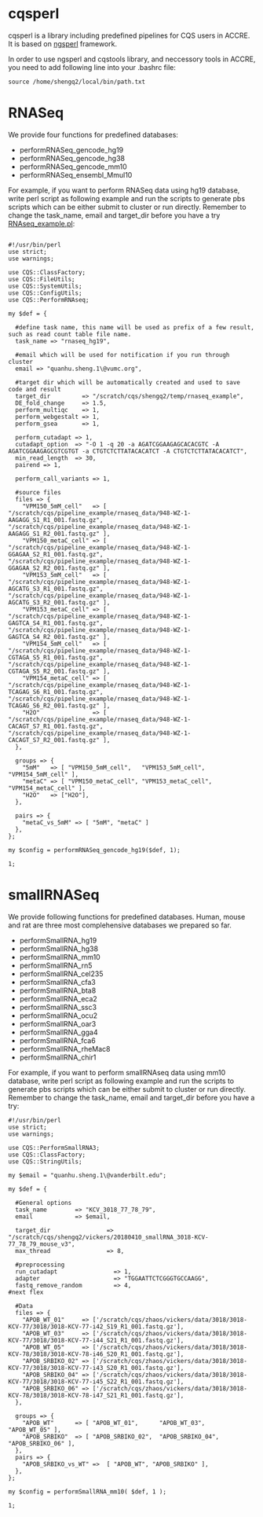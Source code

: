 # cqsperl 

cqsperl is a library including predefined pipelines for CQS users in ACCRE. It is based on [ngsperl](https://github.com/shengqh/ngsperl) framework.

In order to use ngsperl and cqstools library, and neccessory tools in ACCRE, you need to add following line into your .bashrc file:
```
source /home/shengq2/local/bin/path.txt
```

# RNASeq 

We provide four functions for predefined databases:

* performRNASeq_gencode_hg19
* performRNASeq_gencode_hg38
* performRNASeq_gencode_mm10
* performRNASeq_ensembl_Mmul10

For example, if you want to perform RNASeq data using hg19 database, write perl script as following example and run the scripts to generate pbs scripts which can be either submit to cluster or run directly. Remember to change the task_name, email and target_dir before you have a try [RNAseq_example.pl](examples/RNAseq_example.pl):

```

#!/usr/bin/perl
use strict;
use warnings;

use CQS::ClassFactory;
use CQS::FileUtils;
use CQS::SystemUtils;
use CQS::ConfigUtils;
use CQS::PerformRNAseq;

my $def = {

  #define task name, this name will be used as prefix of a few result, such as read count table file name.
  task_name => "rnaseq_hg19",

  #email which will be used for notification if you run through cluster
  email => "quanhu.sheng.1\@vumc.org",

  #target dir which will be automatically created and used to save code and result
  target_dir         => "/scratch/cqs/shengq2/temp/rnaseq_example",
  DE_fold_change     => 1.5,
  perform_multiqc    => 1,
  perform_webgestalt => 1,
  perform_gsea       => 1,

  perform_cutadapt => 1,
  cutadapt_option  => "-O 1 -q 20 -a AGATCGGAAGAGCACACGTC -A AGATCGGAAGAGCGTCGTGT -a CTGTCTCTTATACACATCT -A CTGTCTCTTATACACATCT",
  min_read_length  => 30,
  pairend => 1,

  perform_call_variants => 1,
  
  #source files
  files => {
    "VPM150_5mM_cell"   => [ "/scratch/cqs/pipeline_example/rnaseq_data/948-WZ-1-AAGAGG_S1_R1_001.fastq.gz", "/scratch/cqs/pipeline_example/rnaseq_data/948-WZ-1-AAGAGG_S1_R2_001.fastq.gz" ],
    "VPM150_metaC_cell" => [ "/scratch/cqs/pipeline_example/rnaseq_data/948-WZ-1-GGAGAA_S2_R1_001.fastq.gz", "/scratch/cqs/pipeline_example/rnaseq_data/948-WZ-1-GGAGAA_S2_R2_001.fastq.gz" ],
    "VPM153_5mM_cell"   => [ "/scratch/cqs/pipeline_example/rnaseq_data/948-WZ-1-AGCATG_S3_R1_001.fastq.gz", "/scratch/cqs/pipeline_example/rnaseq_data/948-WZ-1-AGCATG_S3_R2_001.fastq.gz" ],
    "VPM153_metaC_cell" => [ "/scratch/cqs/pipeline_example/rnaseq_data/948-WZ-1-GAGTCA_S4_R1_001.fastq.gz", "/scratch/cqs/pipeline_example/rnaseq_data/948-WZ-1-GAGTCA_S4_R2_001.fastq.gz" ],
    "VPM154_5mM_cell"   => [ "/scratch/cqs/pipeline_example/rnaseq_data/948-WZ-1-CGTAGA_S5_R1_001.fastq.gz", "/scratch/cqs/pipeline_example/rnaseq_data/948-WZ-1-CGTAGA_S5_R2_001.fastq.gz" ],
    "VPM154_metaC_cell" => [ "/scratch/cqs/pipeline_example/rnaseq_data/948-WZ-1-TCAGAG_S6_R1_001.fastq.gz", "/scratch/cqs/pipeline_example/rnaseq_data/948-WZ-1-TCAGAG_S6_R2_001.fastq.gz" ],
    "H2O"               => [ "/scratch/cqs/pipeline_example/rnaseq_data/948-WZ-1-CACAGT_S7_R1_001.fastq.gz", "/scratch/cqs/pipeline_example/rnaseq_data/948-WZ-1-CACAGT_S7_R2_001.fastq.gz" ],
  },

  groups => {
    "5mM"   => [ "VPM150_5mM_cell",   "VPM153_5mM_cell",   "VPM154_5mM_cell" ],
    "metaC" => [ "VPM150_metaC_cell", "VPM153_metaC_cell", "VPM154_metaC_cell" ],
    "H2O"   => ["H2O"],
  },

  pairs => {
    "metaC_vs_5mM" => [ "5mM", "metaC" ]
  },
};

my $config = performRNASeq_gencode_hg19($def, 1);

1;

```

# smallRNASeq

We provide following functions for predefined databases. Human, mouse and rat are three most complehensive databases we prepared so far.

* performSmallRNA_hg19 
* performSmallRNA_hg38
* performSmallRNA_mm10
* performSmallRNA_rn5
* performSmallRNA_cel235
* performSmallRNA_cfa3
* performSmallRNA_bta8
* performSmallRNA_eca2
* performSmallRNA_ssc3
* performSmallRNA_ocu2
* performSmallRNA_oar3
* performSmallRNA_gga4
* performSmallRNA_fca6
* performSmallRNA_rheMac8
* performSmallRNA_chir1

For example, if you want to perform smallRNAseq data using mm10 database, write perl script as following example and run the scripts to generate pbs scripts which can be either submit to cluster or run directly. Remember to change the task_name, email and target_dir before you have a try:

```
#!/usr/bin/perl
use strict;
use warnings;

use CQS::PerformSmallRNA3;
use CQS::ClassFactory;
use CQS::StringUtils;

my $email = "quanhu.sheng.1\@vanderbilt.edu";

my $def = {

  #General options
  task_name        => "KCV_3018_77_78_79",
  email            => $email,

  target_dir                => "/scratch/cqs/shengq2/vickers/20180410_smallRNA_3018-KCV-77_78_79_mouse_v3",
  max_thread                => 8,

  #preprocessing
  run_cutadapt                => 1,
  adapter                     => "TGGAATTCTCGGGTGCCAAGG",
  fastq_remove_random         => 4,                                   #next flex

  #Data
  files => {
    "APOB_WT_01"     => ['/scratch/cqs/zhaos/vickers/data/3018/3018-KCV-77/3018/3018-KCV-77-i42_S19_R1_001.fastq.gz'],
    "APOB_WT_03"     => ['/scratch/cqs/zhaos/vickers/data/3018/3018-KCV-77/3018/3018-KCV-77-i44_S21_R1_001.fastq.gz'],
    "APOB_WT_05"     => ['/scratch/cqs/zhaos/vickers/data/3018/3018-KCV-78/3018/3018-KCV-78-i46_S20_R1_001.fastq.gz'],
    "APOB_SRBIKO_02" => ['/scratch/cqs/zhaos/vickers/data/3018/3018-KCV-77/3018/3018-KCV-77-i43_S20_R1_001.fastq.gz'],
    "APOB_SRBIKO_04" => ['/scratch/cqs/zhaos/vickers/data/3018/3018-KCV-77/3018/3018-KCV-77-i45_S22_R1_001.fastq.gz'],
    "APOB_SRBIKO_06" => ['/scratch/cqs/zhaos/vickers/data/3018/3018-KCV-78/3018/3018-KCV-78-i47_S21_R1_001.fastq.gz'],
  },

  groups => {
    "APOB_WT"      => [ "APOB_WT_01",      "APOB_WT_03",      "APOB_WT_05" ],
    "APOB_SRBIKO"  => [ "APOB_SRBIKO_02",  "APOB_SRBIKO_04",  "APOB_SRBIKO_06" ],
  },
  pairs => {
    "APOB_SRBIKO_vs_WT" =>  [ "APOB_WT", "APOB_SRBIKO" ],
  },
};

my $config = performSmallRNA_mm10( $def, 1 );

1;

```
